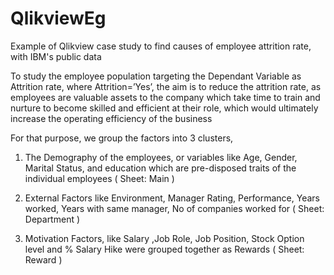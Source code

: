 # QlikviewEg
Example of Qlikview case study to find causes of employee attrition rate, with IBM's public data


To study the employee population targeting the Dependant Variable as Attrition rate, where Attrition=’Yes’, 
the aim is to reduce the attrition rate, 
as employees are valuable assets to the company which take time to train and nurture to become skilled and efficient at their role,
which would ultimately increase the operating efficiency of the business


For that purpose, we group the factors into 3 clusters, 
1)	 The Demography of the employees, or variables like Age, Gender, Marital Status, and education which are
pre-disposed traits of the individual employees ( Sheet: Main ) 

2)	External Factors like Environment, Manager Rating, Performance, Years worked, Years with same manager,
No of companies worked for ( Sheet: Department )

3)	Motivation Factors, like Salary ,Job Role, Job Position, Stock Option level and % Salary Hike were
grouped together as Rewards ( Sheet: Reward )
